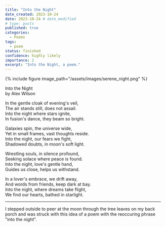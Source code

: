 ```yaml
---  
title: "Into the Night"  
date_created: 2023-10-24
date: 2023-10-24 # date_modified  
# type: posts  
published: true  
categories:  
  - Poems  
tags:  
  - poem  
status: finished  
confidence: highly likely  
importance: 2  
excerpt: "Into the Night, a poem."
---  
```


{% include figure image_path="/assets/images/serene_night.png" %}

Into the Night  
by Alex Wilson  
  
In the gentle cloak of evening's veil,  
The air stands still, does not assail.  
Into the night where stars ignite,  
In fusion's dance, they beam so bright.  
  
Galaxies spin, the universe wide,  
Yet in small frames, vast thoughts reside.  
Into the night, our fears we fight,  
Shadowed doubts, in moon's soft light.  
  
Wrestling souls, in silence profound,  
Seeking solace where peace is found.  
Into the night, love's gentle hand,  
Guides us close, helps us withstand.  
  
In a lover's embrace, we drift away,  
And words from friends, keep dark at bay.  
Into the night, where dreams take flight,  
We find our hearts, bathed in starlight.  

---

I stepped outside to peer at the moon through the tree leaves on my back porch and was struck with this idea of a poem with the reoccuring phrase "into the night".